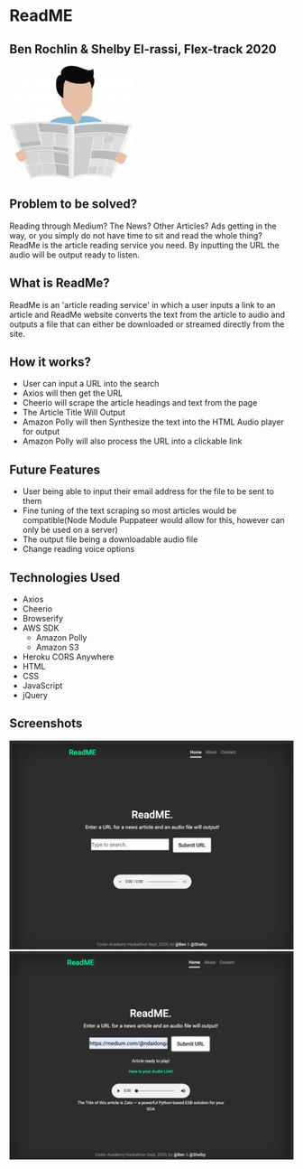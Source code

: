 # ReadME
## Ben Rochlin & Shelby El-rassi, Flex-track 2020

![Man-Reading Newspape](images.jpeg)

## Problem to be solved?
Reading through Medium? The News? Other Articles? Ads getting in the way, or you simply do not have time to sit and read the whole thing? ReadMe is the article reading service you need. By inputting the URL the audio will be output ready to listen. 

## What is ReadMe?
ReadMe is an 'article reading service' in which a user inputs a link to an article and ReadMe website converts the text from the article to audio and outputs a file that can either be downloaded or streamed  directly from the site.

## How it works?
- User can input a URL into the search 
- Axios will then get the URL
- Cheerio will scrape the article headings and text from the page
- The Article Title Will Output
- Amazon Polly will then Synthesize the text into the HTML Audio player for output
- Amazon Polly will also process the URL into a clickable link

## Future Features
- User being able to input their email address for the file to be sent to them
- Fine tuning of the text scraping so most articles would be compatible(Node Module Puppateer would allow for this, however can only be used on a server)
- The output file being a downloadable audio file
- Change reading voice options

## Technologies Used
- Axios
- Cheerio
- Browserify
- AWS SDK
    - Amazon Polly
    - Amazon S3
- Heroku CORS Anywhere
- HTML
- CSS
- JavaScript
- jQuery


## Screenshots

![Screen Shot](Shot1.png)
![Screen Shot](Shot2.png)